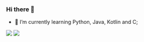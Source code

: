 ### Hi there 👋


- 🌱 I’m currently learning Python, Java, Kotlin and C;

<img src="https://img.shields.io/github/license/olucascruz/BREAKOUT-LPC?label=license&message=&color=informational&style=for-the-badge&logo=ghost"/>
<img src= "https://img.shields.io/badge/Python-14354C?style=for-the-badge&logo=python&logoColor=white"/>
